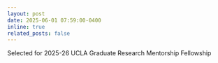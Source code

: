 ```yaml
---
layout: post
date: 2025-06-01 07:59:00-0400
inline: true
related_posts: false
---
```


Selected for 2025-26 UCLA Graduate Research Mentorship Fellowship
